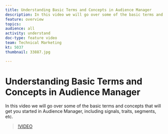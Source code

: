 ```yaml
---
title: Understanding Basic Terms and Concepts in Audience Manager
description: In this video we will go over some of the basic terms and concepts that will get you started in Audience Manager, including signals, traits, segments, etc.
feature: overview
topics: 
audience: all
activity: understand
doc-type: feature video
team: Technical Marketing
kt: 5037
thumbnail: 33887.jpg

---
```


# Understanding Basic Terms and Concepts in Audience Manager

In this video we will go over some of the basic terms and concepts that will get you started in Audience Manager, including signals, traits, segments, etc.

>[!VIDEO](https://video.tv.adobe.com/v/33887/?quality=12)
